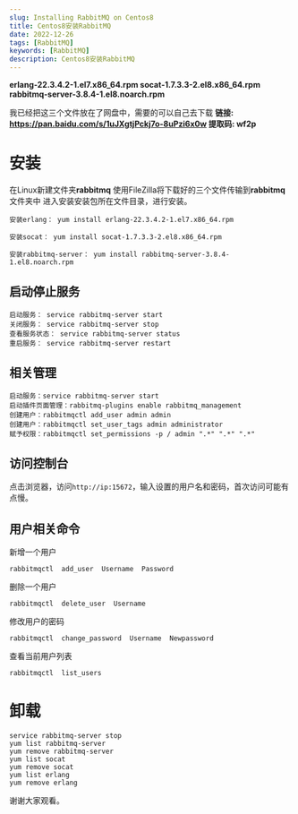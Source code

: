 ```yaml
---
slug: Installing RabbitMQ on Centos8
title: Centos8安装RabbitMQ
date: 2022-12-26
tags: [RabbitMQ]
keywords: [RabbitMQ]
description: Centos8安装RabbitMQ
---
```


**erlang-22.3.4.2-1.el7.x86_64.rpm
socat-1.7.3.3-2.el8.x86_64.rpm
rabbitmq-server-3.8.4-1.el8.noarch.rpm**

我已经把这三个文件放在了网盘中，需要的可以自己去下载
**链接: https://pan.baidu.com/s/1uJXgtjPckj7o-8uPzi6x0w 提取码: wf2p**

<!-- truncate -->


# 安装
在Linux新建文件夹**rabbitmq**
使用FileZilla将下载好的三个文件传输到**rabbitmq**文件夹中
进入安装安装包所在文件目录，进行安装。

```
安装erlang： yum install erlang-22.3.4.2-1.el7.x86_64.rpm
```

```
安装socat： yum install socat-1.7.3.3-2.el8.x86_64.rpm
```

```
安装rabbitmq-server： yum install rabbitmq-server-3.8.4-1.el8.noarch.rpm
```

## 启动停止服务

```
启动服务： service rabbitmq-server start
关闭服务： service rabbitmq-server stop
查看服务状态： service rabbitmq-server status
重启服务： service rabbitmq-server restart
```

## 相关管理

```
启动服务：service rabbitmq-server start
启动插件页面管理：rabbitmq-plugins enable rabbitmq_management
创建用户：rabbitmqctl add_user admin admin
创建用户：rabbitmqctl set_user_tags admin administrator
赋予权限：rabbitmqctl set_permissions -p / admin ".*" ".*" ".*"
```

## 访问控制台

点击浏览器，访问`http://ip:15672`，输入设置的用户名和密码，首次访问可能有点慢。

## 用户相关命令

新增一个用户

```
rabbitmqctl  add_user  Username  Password
```

 删除一个用户

```
rabbitmqctl  delete_user  Username
```

修改用户的密码

```
rabbitmqctl  change_password  Username  Newpassword
```

 查看当前用户列表

```
rabbitmqctl  list_users
```

# 卸载

```
service rabbitmq-server stop
yum list rabbitmq-server
yum remove rabbitmq-server
yum list socat
yum remove socat
yum list erlang
yum remove erlang
```


谢谢大家观看。



